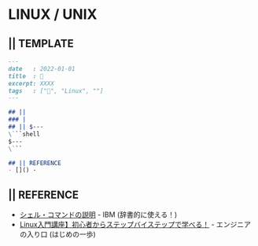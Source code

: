 # LINUX / UNIX
## || TEMPLATE

```markdown
---
date   : 2022-01-01
title  : 🐧  
excerpt: XXXX
tags   : ["🐧", "Linux", ""]
---

## || 
### | 
## || $---
\```shell
$---
\```

## || REFERENCE
- []() - 

```

## || REFERENCE
- [シェル・コマンドの説明](https://www.ibm.com/docs/ja/zos/2.3.0?topic=reference-shell-command-descriptions) - IBM (辞書的に使える！)
- [Linux入門講座】初心者からステップバイステップで学べる！](https://eng-entrance.com/category/linux) - エンジニアの入り口 (はじめの一歩)
